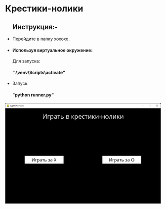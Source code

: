 # Крестики-нолики

<ul><h2>Инструкция:-</h2>
    <li>Перейдите в папку xoxoxo.</li>
    <li><h4>Используя виртуальное окружение:</h4>                
        <p>Для запуска: <h4>".\venv\Scripts\activate"</h4> </p>
    </li>
    <li>Запуск: <h4>"python runner.py"</h4></li>
    </ul>


<img src="/img.png">
